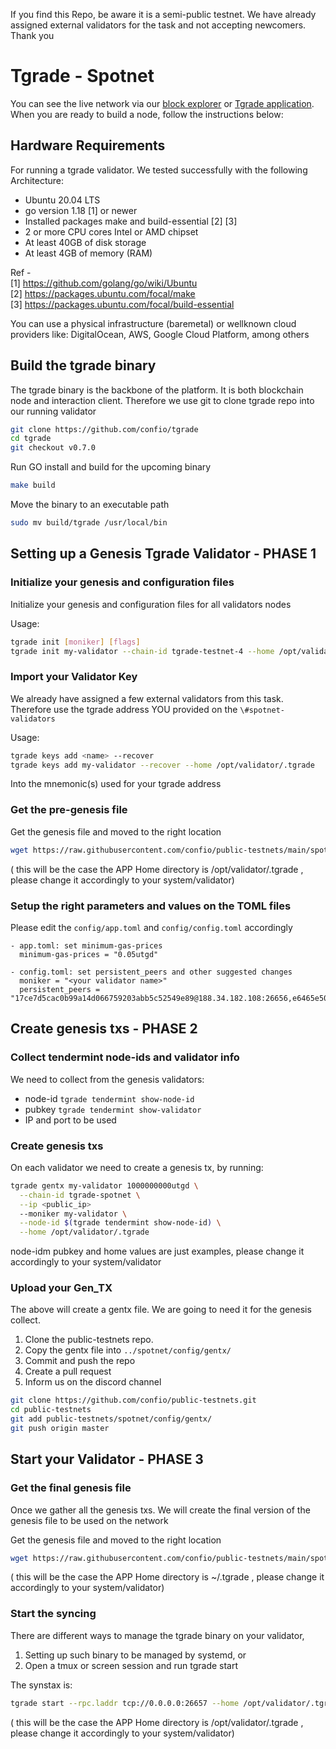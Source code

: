If you find this Repo, be aware it is a semi-public testnet. We have already assigned external validators for the task and not accepting newcomers. Thank you

# Tgrade - Spotnet

You can see the live network via our [block explorer]( Pending ) or [Tgrade application](https://try.tgrade.finance).
When you are ready to build a node, follow the instructions below:

## Hardware Requirements
For running a tgrade validator. We tested successfully with the following Architecture:

- Ubuntu 20.04 LTS
- go version 1.18 [1] or newer
- Installed packages make and build-essential [2] [3]
- 2 or more CPU cores Intel or AMD chipset
- At least 40GB of disk storage
- At least 4GB of memory (RAM)

Ref - \
[1] https://github.com/golang/go/wiki/Ubuntu \
[2] https://packages.ubuntu.com/focal/make \
[3] https://packages.ubuntu.com/focal/build-essential

You can use a physical infrastructure (baremetal) or wellknown cloud providers like: DigitalOcean, AWS, Google Cloud Platform, among others

## Build the tgrade binary
The tgrade binary is the backbone of the platform. It is both blockchain node and interaction client. Therefore we use git to clone tgrade repo into our running validator
```bash
git clone https://github.com/confio/tgrade
cd tgrade
git checkout v0.7.0
```

Run GO install and build for the upcoming binary
```bash
make build
```

Move the binary to an executable path
```bash
sudo mv build/tgrade /usr/local/bin
```

## Setting up a Genesis Tgrade Validator - PHASE 1

### Initialize your genesis and configuration files
Initialize your genesis and configuration files for all validators nodes

Usage:
```bash
tgrade init [moniker] [flags]
tgrade init my-validator --chain-id tgrade-testnet-4 --home /opt/validator/.tgrade
```

### Import your Validator Key
We already have assigned a few external validators from this task. Therefore use the tgrade address YOU provided on the `\#spotnet-validators`

Usage:
```bash
tgrade keys add <name> --recover
tgrade keys add my-validator --recover --home /opt/validator/.tgrade
```

Into the mnemonic(s) used for your tgrade address

### Get the pre-genesis file
Get the genesis file and moved to the right location
```bash
wget https://raw.githubusercontent.com/confio/public-testnets/main/spotnet/config/pre-genesis.json -O ~/opt/validator/.tgrade/config/genesis.json
```
( this will be the case the APP Home directory is /opt/validator/.tgrade , please change it accordingly to your system/validator)

### Setup the right parameters and values on the TOML files
Please edit the `config/app.toml` and `config/config.toml` accordingly

```
- app.toml: set minimum-gas-prices
  minimum-gas-prices = "0.05utgd"

- config.toml: set persistent_peers and other suggested changes
  moniker = "<your validator name>"
  persistent_peers = "17ce7d5cac0b99a14d066759203abb5c52549e89@188.34.182.108:26656,e6465e5079d2750d3122e64166ccda579ea3f91e@188.34.182.136:26656,0edb6e2b2369feb605f87f2a993fe7f4256634fa@188.34.182.114:26656"
```

## Create genesis txs - PHASE 2

### Collect tendermint node-ids and validator info
We need to collect from the genesis validators:
* node-id    ```tgrade tendermint show-node-id```
* pubkey     ```tgrade tendermint show-validator```
* IP and port to be used

### Create genesis txs
On each validator we need to create a genesis tx, by running:
```bash
tgrade gentx my-validator 1000000000utgd \
  --chain-id tgrade-spotnet \
  --ip <public_ip> 
  --moniker my-validator \
  --node-id $(tgrade tendermint show-node-id) \
  --home /opt/validator/.tgrade
```
node-idm pubkey and home values are just examples, please change it accordingly to your system/validator

### Upload your Gen_TX
The above will create a gentx file. We are going to need it for the genesis collect.
1. Clone the public-testnets repo.
2. Copy the gentx file into `../spotnet/config/gentx/`
3. Commit and push the repo
4. Create a pull request
5. Inform us on the discord channel

```bash
git clone https://github.com/confio/public-testnets.git
cd public-testnets
git add public-testnets/spotnet/config/gentx/
git push origin master
```

## Start your Validator - PHASE 3

### Get the final genesis file
Once we gather all the genesis txs. We will create the final version of the genesis file to be used on the network

Get the genesis file and moved to the right location
```bash
wget https://raw.githubusercontent.com/confio/public-testnets/main/spotnet/config/genesis.json -O ~/.tgrade/config/genesis.json
```
( this will be the case the APP Home directory is ~/.tgrade , please change it accordingly to your system/validator)

### Start the syncing
There are different ways to manage the tgrade binary on your validator,
1. Setting up such binary to be managed by systemd, or
2. Open a tmux or screen session and run tgrade start

The synstax is:
```bash
tgrade start --rpc.laddr tcp://0.0.0.0:26657 --home /opt/validator/.tgrade
```
( this will be the case the APP Home directory is /opt/validator/.tgrade , please change it accordingly to your system/validator)

